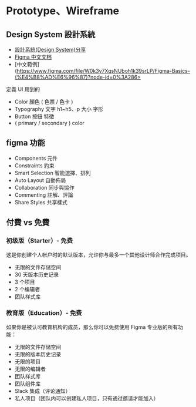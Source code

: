 # Prototype、Wireframe

## Design System 設計系統

* [設計系統(Design System)分享](https://medium.com/uxeastmeetswest/%E8%A8%AD%E8%A8%88%E7%B3%BB%E7%B5%B1-design-system-%E5%88%86%E4%BA%AB-4e9052fa017)
* [Figma 中文文档](https://figmachina.com/)
* [中文範例](https://www.figma.com/file/W0k3y7XqsNUboh1k39srLP/Figma-Basics-(%E4%B8%AD%E6%96%87)?node-id=0%3A286>

定義 UI 用到的

* Color 顏色 ( 色票 / 色卡 )
* Typography 文字 h1~h5、p 大小 字形
* Button 按鈕 特徵
* ( primary / secondary ) color

## figma 功能 

* Components 元件
* Constraints 約束
* Smart Selection 智能選擇、排列
* Auto Layout 自動佈局
* Collaboration 同步與協作
* Commenting 註解、評論
* Share Styles 共享樣式

## 付費 vs 免費

### 初级版（Starter）- 免费
这是你创建个人帐户时的默认版本，允许你与最多一个其他设计师合作完成项目。

* 无限的文件存储空间
* 30 天版本历史记录
* 3 个项目
* 2 个编辑者
* 团队样式库

### 教育版（Education）- 免费
如果你是被认可教育机构的成员，那么你可以免费使用 Figma 专业版的所有功能：

* 无限的文件存储空间
* 无限的版本历史记录
* 无限的项目
* 无限的编辑者
* 团队样式库
* 团队组件库
* Slack 集成（评论通知）
* 私人项目（团队内可以创建私人项目，只有通过邀请才能加入）
